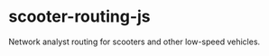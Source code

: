 scooter-routing-js
==================

Network analyst routing for scooters and other low-speed vehicles.
